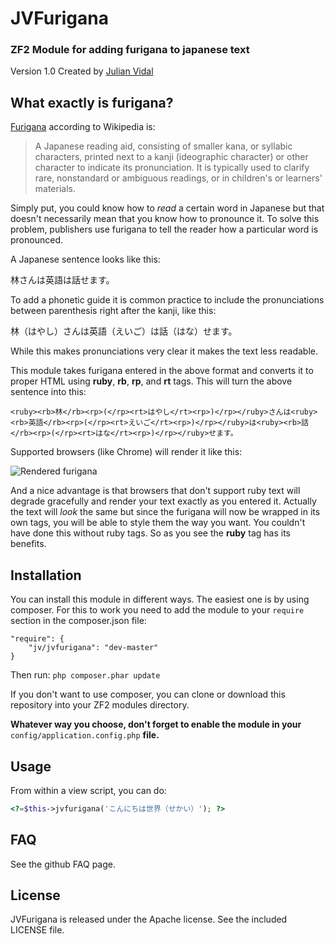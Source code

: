 # JVFurigana
### ZF2 Module for adding furigana to japanese text

Version 1.0 Created by [Julian Vidal](http://julianvidal.com/)

## What exactly is furigana?

[Furigana](http://en.wikipedia.org/wiki/Furigana) according to Wikipedia is:

>A Japanese reading aid, consisting of smaller kana, or syllabic characters, printed next to a kanji (ideographic character) or other character to indicate its pronunciation. It is typically used to clarify rare, nonstandard or ambiguous readings, or in children's or learners' materials.

Simply put, you could know how to *read* a certain word in Japanese but that doesn't necessarily mean that you know how to pronounce it. To solve this problem, publishers use furigana to tell the reader how a particular word is pronounced.

A Japanese sentence looks like this:

林さんは英語は話せます。

To add a phonetic guide it is common practice to include the pronunciations between parenthesis right after the kanji, like this:

林（はやし）さんは英語（えいご）は話（はな）せます。

While this makes pronunciations very clear it makes the text less readable.

This module takes furigana entered in the above format and converts it to proper HTML using **ruby**, **rb**, **rp**, and **rt** tags. This will turn the above sentence into this:

    <ruby><rb>林</rb><rp>(</rp><rt>はやし</rt><rp>)</rp></ruby>さんは<ruby><rb>英語</rb><rp>(</rp><rt>えいご</rt><rp>)</rp></ruby>は<ruby><rb>話</rb><rp>(</rp><rt>はな</rt><rp>)</rp></ruby>せます。

Supported browsers (like Chrome) will render it like this:

![Rendered furigana](http://julianvidal.com/images/furigana.png)

And a nice advantage is that browsers that don't support ruby text will degrade gracefully and render your text exactly as you entered it. Actually the text will *look* the same but since the furigana will now be wrapped in its own tags, you will be able to style them the way you want. You couldn't have done this without ruby tags. So as you see the **ruby** tag has its benefits.


## Installation

You can install this module in different ways. The easiest one is by using composer. For this to work you need to add the module to your `require` section in the composer.json file:

    "require": {
        "jv/jvfurigana": "dev-master"
    }

Then run: `php composer.phar update`

If you don't want to use composer, you can clone or download this repository into your ZF2 modules directory. 

**Whatever way you choose, don't forget to enable the module in your** `config/application.config.php` **file.**


## Usage

From within a view script, you can do:

```php
<?=$this->jvfurigana('こんにちは世界（せかい）'); ?>
```

## FAQ

See the github FAQ page.

## License

JVFurigana is released under the Apache license. See the included LICENSE file.
 
